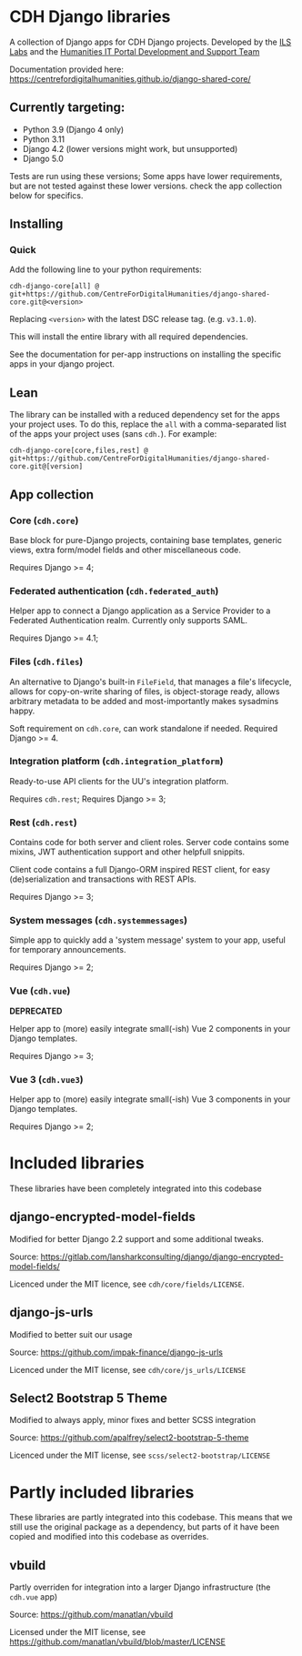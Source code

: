 # CDH Django libraries

A collection of Django apps for CDH Django projects. Developed by the 
[ILS Labs](https://github.com/UiL-OTS-labs) and the 
[Humanities IT Portal Development and Support Team](https://github.com/orgs/CentreForDigitalHumanities/teams/portal-development)

Documentation provided here: https://centrefordigitalhumanities.github.io/django-shared-core/

## Currently targeting:
- Python 3.9 (Django 4 only)
- Python 3.11
- Django 4.2 (lower versions might work, but unsupported)
- Django 5.0

Tests are run using these versions; Some apps have lower requirements, but are 
not tested against these lower versions. check the app collection below for
specifics.

## Installing

### Quick

Add the following line to your python requirements:

``cdh-django-core[all] @ git+https://github.com/CentreForDigitalHumanities/django-shared-core.git@<version>``

Replacing ``<version>`` with the latest DSC release tag. (e.g. ``v3.1.0``).

This will install the entire library with all required dependencies.

See the documentation for per-app instructions on installing the specific apps 
in your django project.

## Lean

The library can be installed with a reduced dependency set for the apps your
project uses. To do this, replace the ``all`` with a comma-separated list of
the apps your project uses (sans ``cdh.``). For example:

``cdh-django-core[core,files,rest] @ git+https://github.com/CentreForDigitalHumanities/django-shared-core.git@[version]``


## App collection

### Core (``cdh.core``)

Base block for pure-Django projects, containing base templates, generic views,
extra form/model fields and other miscellaneous code.

Requires Django >= 4;

### Federated authentication (``cdh.federated_auth``)

Helper app to connect a Django application as a Service Provider to a Federated
Authentication realm. Currently only supports SAML.

Requires Django >= 4.1;

### Files (``cdh.files``)

An alternative to Django's built-in `FileField`, that manages a file's 
lifecycle, allows for copy-on-write sharing of files, is object-storage ready,
allows arbitrary metadata to be added and most-importantly makes sysadmins 
happy.

Soft requirement on ``cdh.core``, can work standalone if needed.
Required Django >= 4.

### Integration platform (``cdh.integration_platform``)

Ready-to-use API clients for the UU's integration platform.

Requires ``cdh.rest``;
Requires Django >= 3;

### Rest (``cdh.rest``)

Contains code for both server and client roles. Server code contains some mixins,
JWT authentication support and other helpfull snippits.

Client code contains a full Django-ORM inspired REST client, for easy
(de)serialization and transactions with REST APIs.

Requires Django >= 3;

### System messages (``cdh.systemmessages``)

Simple app to quickly add a 'system message' system to your app, useful for
temporary announcements. 

Requires Django >= 2;

### Vue (``cdh.vue``)

**DEPRECATED**

Helper app to (more) easily integrate small(-ish) Vue 2 components in your Django
templates.

Requires Django >= 3;

### Vue 3 (``cdh.vue3``)

Helper app to (more) easily integrate small(-ish) Vue 3 components in your Django
templates.

Requires Django >= 2;

# Included libraries
These libraries have been completely integrated into this codebase

## django-encrypted-model-fields 
Modified for better Django 2.2 support and some additional tweaks.

Source: https://gitlab.com/lansharkconsulting/django/django-encrypted-model-fields/

Licenced under the MIT licence, see `cdh/core/fields/LICENSE`.

## django-js-urls
Modified to better suit our usage

Source: https://github.com/impak-finance/django-js-urls

Licenced under the MIT license, see `cdh/core/js_urls/LICENSE`

## Select2 Bootstrap 5 Theme
Modified to always apply, minor fixes and better SCSS integration

Source: https://github.com/apalfrey/select2-bootstrap-5-theme

Licenced under the MIT license, see `scss/select2-bootstrap/LICENSE`

# Partly included libraries
These libraries are partly integrated into this codebase. 
This means that we still use the original package as a dependency, but parts of it have been copied and 
modified into this codebase as overrides. 

## vbuild
Partly overriden for integration into a larger Django infrastructure (the ``cdh.vue`` app)

Source: https://github.com/manatlan/vbuild

Licensed under the MIT license, see https://github.com/manatlan/vbuild/blob/master/LICENSE
